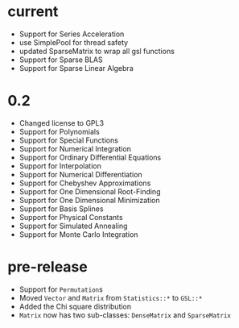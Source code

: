 # current

* Support for Series Acceleration
* use SimplePool for thread safety
* updated SparseMatrix to wrap all gsl functions
* Support for Sparse BLAS
* Support for Sparse Linear Algebra

# 0.2

* Changed license to GPL3
* Support for Polynomials
* Support for Special Functions
* Support for Numerical Integration
* Support for Ordinary Differential Equations
* Support for Interpolation
* Support for Numerical Differentiation
* Support for Chebyshev Approximations
* Support for One Dimensional Root-Finding
* Support for One Dimensional Minimization
* Support for Basis Splines
* Support for Physical Constants
* Support for Simulated Annealing
* Support for Monte Carlo Integration

# pre-release

 * Support for `Permutation`s
 * Moved `Vector` and `Matrix` from `Statistics::*` to `GSL::*`
 * Added the Chi square distribution
 * `Matrix` now has two sub-classes: `DenseMatrix` and `SparseMatrix`